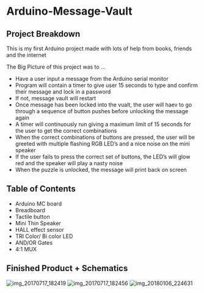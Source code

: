 # Arduino-Message-Vault

## Project Breakdown
<p>
  This is my first Arduino project made with lots of help from books, friends and the internet 
</p>

The Big Picture of this project was to ... 
  - Have a user input a message from the Arduino serial monitor
  - Program will contain a timer to give user 15 seconds to type and confirm their message and lock in a password
  - If not, message vault will restart 
  - Once message has been locked into the vualt, the user will haev to go through a sequence of button pushes before unlocking the message     again
  - A timer will continuously run giving a maximum limit of 15 seconds for the user to get the correct combinations
  - When the correct combinations of buttons are pressed, the user will be greeted with multiple flashing RGB LED’s and a nice noise on       the mini speaker
  - If the user fails to press the correct set of buttons, the LED’s will glow red and the speaker will play a nasty noise
  - When the puzzle is unlocked, the message will print back on screen

 ## Table of Contents
 - Arduino MC board
 - Breadboard
 - Tactile button
 - Mini Thin Speaker 
 - HALL effect sensor
 - TRI Color/ Bi color LED
 - AND/OR Gates
 - 4:1 MUX

 ## Finished Product + Schematics

![img_20170717_182419](https://user-images.githubusercontent.com/31961964/34646405-e7857642-f334-11e7-9bc6-5fddbff1ece8.jpg)
![img_20170717_182456](https://user-images.githubusercontent.com/31961964/34646406-e7919418-f334-11e7-947a-7fd715460467.jpg)
![img_20180106_224631](https://user-images.githubusercontent.com/31961964/34646407-e79d29a4-f334-11e7-96ad-c1371022dc16.jpg)
